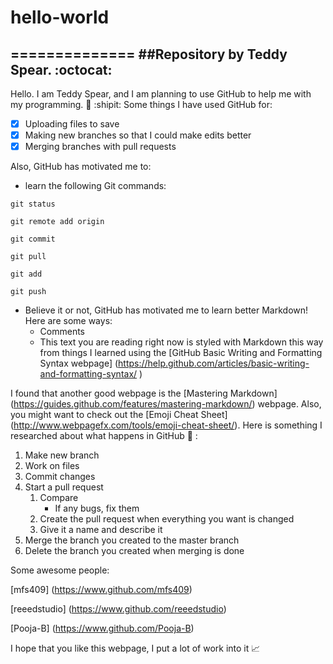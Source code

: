 # hello-world
==============
##Repository by Teddy Spear. :octocat:
------------------------------
Hello. I am Teddy Spear, and I am planning to use GitHub to help me with my programming. :rabbit: :shipit:
Some things I have used GitHub for:
  - [x] Uploading files to save
  - [x] Making new branches so that I could make edits better
  - [x] Merging branches with pull requests

Also, GitHub has motivated me to:
  * learn the following Git commands:
  ```
  git status
  
  git remote add origin
  
  git commit
  
  git pull
  
  git add 
  
  git push
  ```
  * Believe it or not, GitHub has motivated me to learn better Markdown! Here are some ways:
    * Comments
    * This text you are reading right now is styled with Markdown this way from things I learned using the [GitHub Basic Writing and Formatting Syntax webpage] (https://help.github.com/articles/basic-writing-and-formatting-syntax/ )

I found that another good webpage is the [Mastering Markdown] (https://guides.github.com/features/mastering-markdown/) webpage. Also, you might want to check out the [Emoji Cheat Sheet] (http://www.webpagefx.com/tools/emoji-cheat-sheet/).
Here is something I researched about what happens in GitHub :scroll: :

1. Make new branch
2. Work on files
3. Commit changes
4. Start a pull request
	1. Compare
		* If any bugs, fix them
	2. Create the pull request when everything you want is changed
	3. Give it a name and describe it
5. Merge the branch you created to the master branch
6. Delete the branch you created when merging is done
	
Some awesome people:

[mfs409] (https://www.github.com/mfs409)

[reeedstudio] (https://www.github.com/reeedstudio)

[Pooja-B] (https://www.github.com/Pooja-B)

I hope that you like this webpage, I put a lot of work into it :chart_with_upwards_trend:
